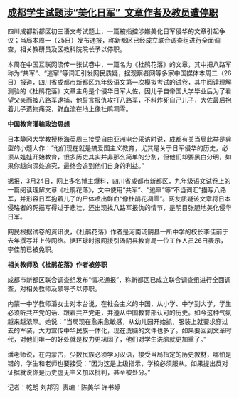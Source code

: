 <!--1711525980000-->
[成都学生试题涉“美化日军”  文章作者及教员遭停职](https://www.rfa.org/mandarin/yataibaodao/kejiaowen/ql1-03272024030718.html)
------

<p><span style="font-weight: 400;">四川成都新都区初三语文考试题上，一篇被指控涉嫌美化日军侵华的文章引起争议；当局本周一（25日）发布通报，称新都区已经成立联合调查组进行全面调查，相关教研员及区教科院院长予以停职。</span></p><p></p><p><span style="font-weight: 400;">本周在中国互联网流传一张试卷中，一篇名为</span><span style="font-weight: 400;">《杜鹃花落》的文章</span><span style="font-weight: 400;">，其中把八路军称为“共军”、“逃窜”等词汇引发网民质疑，据观察者网等多家中国媒体本周二（26日）报道，四川省成都市新都区九年级语文第一次模拟考试的试卷，其中阅读理解测验的《杜鹃花落》文章主角是个侵华日军大佐，因儿子自帝国大学毕业后为了看望父亲而被八路军逮捕，他誓言报仇攻打八路军，不料炸死自己儿子，大佐最后抱着儿子遗物痛哭，鲜血流在地上像杜鹃凋零。</span></p><p></p><p><b>中国教育灌输政治思想</b></p><p></p><p><span style="font-weight: 400;">日本静冈大学教授杨海英周三接受自由亚洲电台采访时说，成都有关当局此举是典型的小题大作：“他们现在就是搞爱国主义教育，尤其是关于日军侵华的历史，必须从娃娃开始教育，很多历史其实并非那么简单的分割，但他们却要黑白分明，如果你越向深处追究，最终会追到他们自身的利益。”</span></p><p></p><p><span style="font-weight: 400;">据报，3月24日，网上多名博主爆料，四川省成都市新都区，九年级语文试卷上的一篇阅读理解文章《杜鹃花落》，文中使用“共军”、“逃窜”等“不当词汇”描写八路军，并形容日军抱着儿子的尸体喷出鲜血“像杜鹃花凋零”。网友质疑该文章将日本侵略者的死描写得过于悲壮，还出现找八路军报仇的情节，是明目张胆地美化侵华日军。</span></p><p></p><p><span style="font-weight: 400;">网民根据试卷的资讯说，《杜鹃花落》作者是河南汤阴县一所中学的校长李佳前于去年撰写并上传网络。据环球时报网援引汤阴县教育局一位工作人员26日表示，李佳前已被免职。</span></p><p></p><p><b>相关教师及《杜鹃花落》作者被停职</b></p><p></p><p><span style="font-weight: 400;">成都市新都区联合调查组发布“情况通报”，称新都区已成立联合调查组进行全面调查，对相关教师及领导予以停职。</span></p><p></p><p><span style="font-weight: 400;">内蒙一中学教师潘女士对本台说，在社会主义的中国，从小学、中学到大学，学生必须听共产党的话、跟着共产党走，并遵从中国教育部认可的历史。如今这种气氛越来越浓厚。她说：“当局现在愈来愈敏感，从幼儿园开始抓，服装上就要求穿过去的军装，大力宣传中华民族一体化，现在洗脑的文件也多了。如果要回到文革时代，对他们唯一的好处就是权力更巩固了，他们对学生洗脑就更加重了。”</span></p><p></p><p><span style="font-weight: 400;">潘老师说，在内蒙古，少数民族必须学习汉语，接受当局指定的历史教材，哪怕是错的，学生和老师也要接受：“因为这是上级指示，学校必须服从。如果提出反对证据就说你是历史虚无主义加以批判，甚至被处分。”</span></p><p></p><p><span style="font-weight: 400;">记者：乾朗 刘邦羽  责编：陈美华 许书婷</span></p><p><br style="font-weight: 400;"/><br style="font-weight: 400;"/></p>
